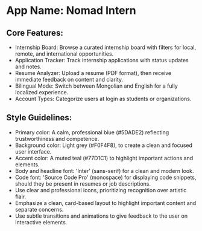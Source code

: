 # **App Name**: Nomad Intern

## Core Features:

- Internship Board: Browse a curated internship board with filters for local, remote, and international opportunities.
- Application Tracker: Track internship applications with status updates and notes.
- Resume Analyzer: Upload a resume (PDF format), then receive immediate feedback on content and clarity.
- Bilingual Mode: Switch between Mongolian and English for a fully localized experience.
- Account Types: Categorize users at login as students or organizations.

## Style Guidelines:

- Primary color: A calm, professional blue (#5DADE2) reflecting trustworthiness and competence.
- Background color: Light grey (#F0F4F8), to create a clean and focused user interface.
- Accent color: A muted teal (#77D1C1) to highlight important actions and elements.
- Body and headline font: 'Inter' (sans-serif) for a clean and modern look.
- Code font: 'Source Code Pro' (monospace) for displaying code snippets, should they be present in resumes or job descriptions.
- Use clear and professional icons, prioritizing recognition over artistic flair.
- Emphasize a clean, card-based layout to highlight important content and separate concerns.
- Use subtle transitions and animations to give feedback to the user on interactive elements.
